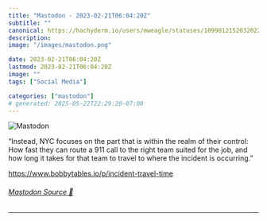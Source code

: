 ```yaml
---
title: "Mastodon - 2023-02-21T06:04:20Z"
subtitle: ""
canonical: https://hachyderm.io/users/mweagle/statuses/109901215203202279
description:
image: "/images/mastodon.png"

date: 2023-02-21T06:04:20Z
lastmod: 2023-02-21T06:04:20Z
image: ""
tags: ["Social Media"]

categories: ["mastodon"]
# generated: 2025-05-22T22:29:20-07:00
---
```

![Mastodon](/images/mastodon.png)

<p>“Instead, NYC focuses on the part that is within the realm of their control: How fast they can route a 911 call to the right team suited for the job, and how long it takes for that team to travel to where the incident is occurring.”</p><p><a href="https://www.bobbytables.io/p/incident-travel-time" target="_blank" rel="nofollow noopener noreferrer" translate="no"><span class="invisible">https://www.</span><span class="ellipsis">bobbytables.io/p/incident-trav</span><span class="invisible">el-time</span></a></p>


###### [Mastodon Source 🐘](https://hachyderm.io/@mweagle/109901215203202279)

___

